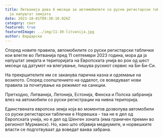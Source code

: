 ```yaml
---
title: Литванија дава 6 месеци за автомобилите со руски регистарски таблички да
  ја напуштат земјата
date: 2023-10-01T09:30:10.026Z
category: свет
featured: true
featuredImage: ../img/11-30-litvanija.jpg
author: Вардарски
---
```

Според новите правила, автомобилите со руски регистарски таблички кои влегле во Литванија пред 11 септември 2023 година, мора да ја напуштат земјата и територијата на Европската унија во рок од шест месеци од датумот на влегување, пишува рускиот сервис на Би-Би-Си.

На прекршителите им се заканува парична казна и одземање на возилото. Според соопштението на одделот, се воведуваат нови правила за почитување на режимот на санкции.

Претходно, Литванија, Летонија, Естонија, Финска и Полска забранија влез на автомобили со руски регистрации на нивна територија.

Единствената европска земја која во моментов дозволува автомобили со руски регистарски таблички е Норвешка - таа не е дел од Европската унија, но е дел од Шенген зоната (има граничен премин во регионот Мурманск). Но, како што објавија медиумите, и норвешките власти се подготвуваат да воведат ваква забрана.